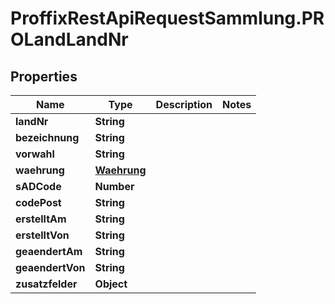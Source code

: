 # ProffixRestApiRequestSammlung.PROLandLandNr

## Properties
Name | Type | Description | Notes
------------ | ------------- | ------------- | -------------
**landNr** | **String** |  | 
**bezeichnung** | **String** |  | 
**vorwahl** | **String** |  | 
**waehrung** | [**Waehrung**](Waehrung.md) |  | 
**sADCode** | **Number** |  | 
**codePost** | **String** |  | 
**erstelltAm** | **String** |  | 
**erstelltVon** | **String** |  | 
**geaendertAm** | **String** |  | 
**geaendertVon** | **String** |  | 
**zusatzfelder** | **Object** |  | 


